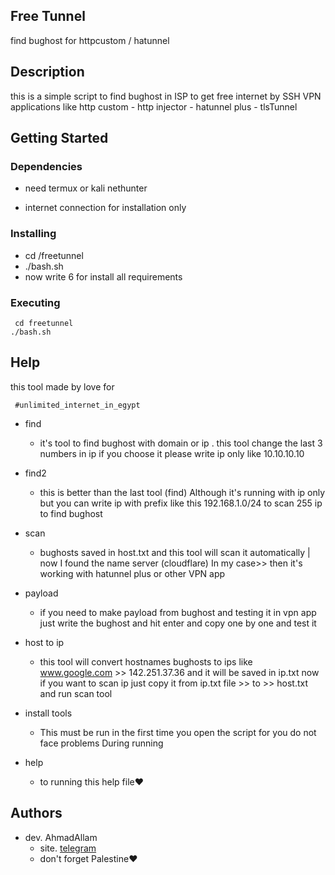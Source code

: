 ## Free Tunnel

find bughost for httpcustom / hatunnel 

## Description

this is a simple script to find bughost in ISP to get free internet by SSH VPN applications like
 http custom - http injector - hatunnel plus - tlsTunnel 

## Getting Started

### Dependencies

* need termux or kali nethunter 
  
* internet connection for installation only

### Installing

* cd /freetunnel
* ./bash.sh
* now write 6 for install all requirements

### Executing

```
 cd freetunnel
./bash.sh
```

## Help

this tool made by love for

```
 #unlimited_internet_in_egypt
```
* find
    * it's tool to find bughost with domain or ip .
this tool change the last 3 numbers in ip
if you choose it please write ip only like
10.10.10.10
* find2
    * this is better than the last tool (find) Although it's running with ip only but you can write ip with prefix like this 192.168.1.0/24 to scan 255 ip to find bughost
* scan
    * bughosts saved in host.txt and this tool will scan it automatically | now I found the name server (cloudflare) In my case>> then it's working with hatunnel plus or other VPN app

* payload
    * if you need to make payload from bughost
and testing it in vpn app
just write the bughost and hit enter
and copy one by one and test it 

* host to ip 
    * this tool will convert hostnames bughosts to ips
like 
www.google.com >> 142.251.37.36
and it will be saved in  ip.txt
now if you want to scan ip just copy it from
 ip.txt file >> to >> host.txt
 and run scan tool

* install tools
    * This must be run in the first time you open the script for you do not face problems During running
* help
    * to running this help file❤️

## Authors

* dev. AhmadAllam
    * site. [telegram](echo_me)
    * don't forget Palestine❤️

